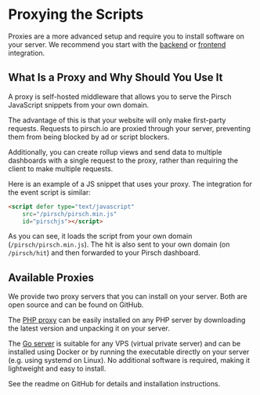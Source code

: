 # Proxying the Scripts

Proxies are a more advanced setup and require you to install software on your server. We recommend you start with the [backend](/get-started/backend-integration) or [frontend](/get-started/frontend-integration) integration.

## What Is a Proxy and Why Should You Use It

A proxy is self-hosted middleware that allows you to serve the Pirsch JavaScript snippets from your own domain.

The advantage of this is that your website will only make first-party requests. Requests to pirsch.io are proxied through your server, preventing them from being blocked by ad or script blockers.

Additionally, you can create rollup views and send data to multiple dashboards with a single request to the proxy, rather than requiring the client to make multiple requests.

Here is an example of a JS snippet that uses your proxy. The integration for the event script is similar:

```html
<script defer type="text/javascript"
    src="/pirsch/pirsch.min.js"
    id="pirschjs"></script>
```

As you can see, it loads the script from your own domain (`/pirsch/pirsch.min.js`). The hit is also sent to your own domain (on `/pirsch/hit`) and then forwarded to your Pirsch dashboard.

## Available Proxies

We provide two proxy servers that you can install on your server. Both are open source and can be found on GitHub.

The [PHP proxy](https://github.com/pirsch-analytics/pirsch-php-proxy) can be easily installed on any PHP server by downloading the latest version and unpacking it on your server.

The [Go server](https://github.com/pirsch-analytics/pirsch-go-proxy) is suitable for any VPS (virtual private server) and can be installed using Docker or by running the executable directly on your server (e.g. using systemd on Linux). No additional software is required, making it lightweight and easy to install.

See the readme on GitHub for details and installation instructions.
